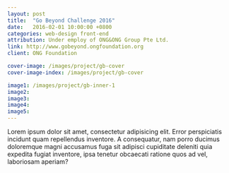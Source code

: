 ```yaml
---
layout: post
title:  "Go Beyond Challenge 2016"
date:   2016-02-01 10:00:00 +0800
categories: web-design front-end
attribution: Under employ of ONG&ONG Group Pte Ltd.
link: http://www.gobeyond.ongfoundation.org
client: ONG Foundation

cover-image: /images/project/gb-cover
cover-image-index: /images/project/gb-cover

image1: /images/project/gb-inner-1
image2: 
image3:
image4:
image5:
---
```


Lorem ipsum dolor sit amet, consectetur adipisicing elit. Error perspiciatis incidunt quam repellendus inventore. A consequatur, nam porro ducimus doloremque magni accusamus fuga sit adipisci cupiditate deleniti quia expedita fugiat inventore, ipsa tenetur obcaecati ratione quos ad vel, laboriosam aperiam?
